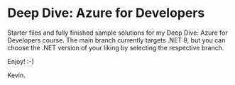 # Deep Dive: Azure for Developers
Starter files and fully finished sample solutions for my Deep Dive: Azure for Developers course. The main branch currently targets .NET 9, but you can choose the .NET version of your liking by selecting the respective branch.

Enjoy! :-)

Kevin.
